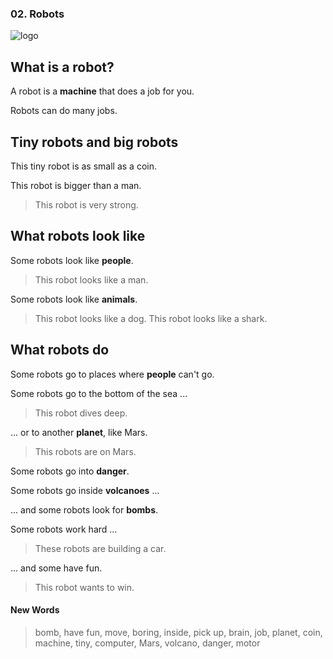### 02. Robots

![logo](./02.Robots.jpg)

## What is a robot?

A robot is a **machine** that does a job for you.

Robots can do many jobs.

## Tiny robots and big robots

This tiny robot is as small as a coin.

This robot is bigger than a man.

> This robot is very strong.

## What robots look like

Some robots look like **people**.

> This robot looks like a man.

Some robots look like **animals**.

> This robot looks like a dog.
> This robot looks like a shark.

## What robots do

Some robots go to places where **people** can't go.

Some robots go to the bottom of the sea ...

> This robot dives deep.

... or to another **planet**, like Mars.

> This robots are on Mars.

Some robots go into **danger**.

Some robots go inside **volcanoes** ...

... and some robots look for **bombs**.

Some robots work hard ...

> These robots are building a car.

... and some have fun.

> This robot wants to win.


#### New Words

> bomb, have fun, move, boring, inside, pick up, brain, job, planet, coin, machine, tiny, computer, Mars, volcano, danger, motor
